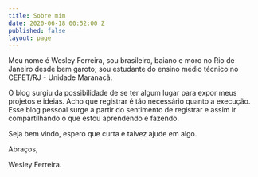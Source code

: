 ```yaml
---
title: Sobre mim
date: 2020-06-18 00:52:00 Z
published: false
layout: page
---
```


Meu nome é Wesley Ferreira, sou brasileiro, baiano e moro no Rio de Janeiro desde bem garoto; sou estudante do ensino médio técnico no CEFET/RJ - Unidade Maranacã.

O blog surgiu da possibilidade de se ter algum lugar para expor meus projetos e ideias. Acho que registrar é tão necessário quanto a execução. Esse blog pessoal surge a partir do sentimento de registrar e assim ir compartilhando o que estou aprendendo e fazendo.

Seja bem vindo, espero que curta e talvez ajude em algo. 

Abraços,

Wesley Ferreira.



